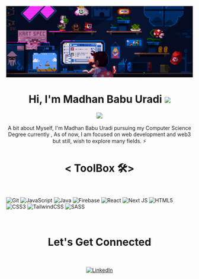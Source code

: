 <img src="https://github.com/MadhanBabuUradi/MadhanBabuUradi/blob/main/Header.gif?raw=true">
<h1 align="center">Hi, I'm Madhan Babu Uradi <img src="https://media.giphy.com/media/hvRJCLFzcasrR4ia7z/giphy.gif" width="28"></h1>
<p align="center">
    <img src="https://readme-typing-svg.herokuapp.com?color=E22FE4&width=380&height=45&lines=Always+Learning+New+Things...&center=true">
</p>

<p align="center"> A bit about Myself, I'm Madhan Babu Uradi pursuing my Computer Science Degree currently , As of now, I am focused on web development and web3 but still, wish to explore many fields. ⚡</p>


<h1 align="center">< ToolBox 🛠></h1>
<p align="center"> 
 <br>

![Git](https://img.shields.io/badge/git-%23F05033.svg?style=for-the-badge&logo=git&logoColor=white)
    ![JavaScript](https://img.shields.io/badge/javascript-%23323330.svg?style=for-the-badge&logo=javascript&logoColor=%23F7DF1E)
    ![Java](https://img.shields.io/badge/java-%23ED8B00.svg?style=for-the-badge&logo=java&logoColor=white)
    ![Firebase](https://img.shields.io/badge/firebase-%23039BE5.svg?style=for-the-badge&logo=firebase)
![React](https://img.shields.io/badge/react-%2320232a.svg?style=for-the-badge&logo=react&logoColor=%2361DAFB)
    ![Next JS](https://img.shields.io/badge/Next-black?style=for-the-badge&logo=next.js&logoColor=white)
    ![HTML5](https://img.shields.io/badge/html5-%23E34F26.svg?style=for-the-badge&logo=html5&logoColor=white)
    ![CSS3](https://img.shields.io/badge/css3-%231572B6.svg?style=for-the-badge&logo=css3&logoColor=white)
    ![TailwindCSS](https://img.shields.io/badge/tailwindcss-%2338B2AC.svg?style=for-the-badge&logo=tailwind-css&logoColor=white) 
    ![SASS](https://img.shields.io/badge/SASS-hotpink.svg?style=for-the-badge&logo=SASS&logoColor=white) 
  
    
    
   <br>
    
<h1 align="center">Let's Get Connected</h1>
<br>
<p align="center">
<a  href="https://www.linkedin.com/in/madhanbabuuradi/" target="_blank"><img alt="LinkedIn" src="https://img.shields.io/badge/linkedin%20-%230077B5.svg?&style=for-the-badge&logo=linkedin&logoColor=white" /></a>

 </p>



 


